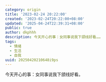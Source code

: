 ```yaml
---
category: origin
title: '2023-02-24 20:22:00'
created: '2023-02-24T20:22:00+08:00'
updated: '2025-04-24T22:39:31+08:00'
public: true
author: dkphhh
description: 今天开心的事：女同事说我下颌线好看……
tags:
  - 情绪
  - 生活
  - 自我
uuid: 20250420210648i9ps
---
```


今天开心的事：女同事说我下颌线好看。
